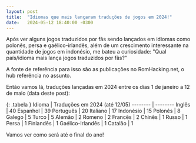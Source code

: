 ```yaml
---
layout: post
title:  "Idiomas que mais lançaram traduções de jogos em 2024!"
date:   2024-05-12 18:40:00 -0300
---
```


Após ver alguns jogos traduzidos por fãs sendo lançados em idiomas como polonês, persa e gaélico-irlandês, além de um crescimento interessante na quantidade de jogos em indonésio, me bateu a curiosidade: "Qual país/idioma mais lança jogos traduzidos por fãs?"

A fonte de referência para isso são as publicações no RomHacking.net, o hub referência no assunto.

Então vamos lá, traduções lançadas em 2024 entre os dias 1 de janeiro a 12 de maio (data deste post):

{: .tabela }
Idioma				| Traduções em 2024 (até 12/05)
--------			| --------
Inglês				| 40
Espanhol			| 39
Português			| 20
Italiano			| 17
Indonésio			| 15
Polonês				| 8
Galego				| 5
Turco				| 5
Alemão				| 2
Romeno				| 2
Francês				| 2
Chinês				| 1
Russo				| 1
Persa				| 1
Finlandês			| 1
Gaélico-Irlandês	| 1
Catalão				| 1

Vamos ver como será até o final do ano!